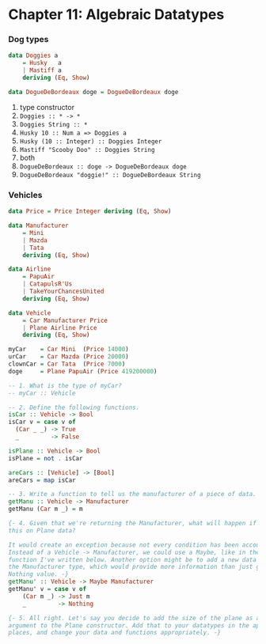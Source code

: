 # Chapter 11: Algebraic Datatypes

### Dog types

```haskell
data Doggies a
    = Husky   a
    | Mastiff a
    deriving (Eq, Show)

data DogueDeBordeaux doge = DogueDeBordeaux doge
```

1. type constructor
2. `Doggies :: * -> *`
3. `Doggies String :: *`
4. `Husky 10 :: Num a => Doggies a`
5. `Husky (10 :: Integer) :: Doggies Integer`
6. `Mastiff "Scooby Doo" :: Doggies String`
7. both
8. `DogueDeBordeaux :: doge -> DogueDeBordeaux doge`
9. `DogueDeBordeaux "doggie!" :: DogueDeBordeaux String`

### Vehicles

```haskell
data Price = Price Integer deriving (Eq, Show)

data Manufacturer
    = Mini
    | Mazda
    | Tata
    deriving (Eq, Show)

data Airline
    = PapuAir
    | CatapulsR'Us
    | TakeYourChancesUnited
    deriving (Eq, Show)

data Vehicle
    = Car Manufacturer Price
    | Plane Airline Price
    deriving (Eq, Show)

myCar    = Car Mini  (Price 14000)
urCar    = Car Mazda (Price 20000)
clownCar = Car Tata  (Price 7000)
doge     = Plane PapuAir (Price 419200000)

-- 1. What is the type of myCar?
-- myCar :: Vehicle

-- 2. Define the following functions.
isCar :: Vehicle -> Bool
isCar v = case v of
  (Car _ _) -> True
  _         -> False

isPlane :: Vehicle -> Bool
isPlane = not . isCar

areCars :: [Vehicle] -> [Bool]
areCars = map isCar

-- 3. Write a function to tell us the manufacturer of a piece of data.
getManu :: Vehicle -> Manufacturer
getManu (Car m _) = m

{- 4. Given that we're returning the Manufacturer, what will happen if you use
this on Plane data?

It would create an exception because not every condition has been accounted for.
Instead of a Vehicle -> Manufacturer, we could use a Maybe, like in the getManu'
function I've written below. Another option might be to add a new data NoManu to
the Manufacturer type, which would provide more information than just giving a
Nothing value. -}
getManu' :: Vehicle -> Maybe Manufacturer
getManu' v = case v of
    (Car m _) -> Just m
    _         -> Nothing

{- 5. All right. Let's say you decide to add the size of the plane as an
argument to the Plane constructor. Add that to your datatypes in the appropriate
places, and change your data and functions appropriately. -}
```
